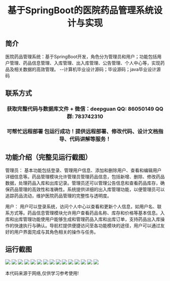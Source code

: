 <p><h1 align="center">基于SpringBoot的医院药品管理系统设计与实现</h1></p>

## 简介
医院药品管理系统：基于SpringBoot开发，角色分为管理员和用户；功能包括用户管理、药品信息管理、入库管理、出入库管理、公告管理、个人中心等，实现药品及相关数据的高效管理。    --计算机毕业设计源码；毕设源码；java毕业设计源码


## 联系方式
<p><h3 align="center">获取完整代码与数据库文件 + 微信：deepguan QQ: 86050149 QQ群: 783742310</h3></p>
<p><h3 align="center">可帮忙远程部署 包运行成功！提供远程部署、修改代码、设计文档指导、代码讲解等服务！</h3></p>

## 功能介绍（完整见运行截图）
管理员： 基本功能包括登录、管理用户信息、添加和删除用户、查看和编辑用户详细信息等。药品管理模块允许管理员管理药品信息，包括新增、删除、修改药品数据，处理药品入库和出库记录。管理员还可以管理公告信息和查看药品库存，确保药品管理的高效性和准确性。系统提供详细的出入库管理功能，以便管理员可以追踪药品流动，维护医院药品管理的完整性与透明度。

用户： 用户可以登录系统，访问个人中心以查看和更新个人信息，如用户名、联系方式等。药品信息管理模块允许用户查看药品名称、库存和价格等基本信息。入库和出库管理功能使用户能够生成和管理药品入库和出库订单，支持药品出入库操作的快速执行与确认。导航栏提供便捷访问至各功能模块的途径，用户可以通过友好的用户界面完成与其角色相关的操作与任务。


## 运行截图
![](https://bs-1329754181.cos.ap-shanghai.myqcloud.com/spring/HospitalPharmacyManagementSystemDesignAndImplementation/img/001.jpg)
![](https://bs-1329754181.cos.ap-shanghai.myqcloud.com/spring/HospitalPharmacyManagementSystemDesignAndImplementation/img/002.jpg)
![](https://bs-1329754181.cos.ap-shanghai.myqcloud.com/spring/HospitalPharmacyManagementSystemDesignAndImplementation/img/003.jpg)
![](https://bs-1329754181.cos.ap-shanghai.myqcloud.com/spring/HospitalPharmacyManagementSystemDesignAndImplementation/img/004.jpg)
![](https://bs-1329754181.cos.ap-shanghai.myqcloud.com/spring/HospitalPharmacyManagementSystemDesignAndImplementation/img/005.jpg)
![](https://bs-1329754181.cos.ap-shanghai.myqcloud.com/spring/HospitalPharmacyManagementSystemDesignAndImplementation/img/006.jpg)
![](https://bs-1329754181.cos.ap-shanghai.myqcloud.com/spring/HospitalPharmacyManagementSystemDesignAndImplementation/img/007.jpg)
![](https://bs-1329754181.cos.ap-shanghai.myqcloud.com/spring/HospitalPharmacyManagementSystemDesignAndImplementation/img/008.jpg)
![](https://bs-1329754181.cos.ap-shanghai.myqcloud.com/spring/HospitalPharmacyManagementSystemDesignAndImplementation/img/009.jpg)
![](https://bs-1329754181.cos.ap-shanghai.myqcloud.com/spring/HospitalPharmacyManagementSystemDesignAndImplementation/img/010.jpg)
![](https://bs-1329754181.cos.ap-shanghai.myqcloud.com/spring/HospitalPharmacyManagementSystemDesignAndImplementation/img/011.jpg)
![](https://bs-1329754181.cos.ap-shanghai.myqcloud.com/spring/HospitalPharmacyManagementSystemDesignAndImplementation/img/012.jpg)
![](https://bs-1329754181.cos.ap-shanghai.myqcloud.com/spring/HospitalPharmacyManagementSystemDesignAndImplementation/img/013.jpg)
![](https://bs-1329754181.cos.ap-shanghai.myqcloud.com/spring/HospitalPharmacyManagementSystemDesignAndImplementation/img/014.jpg)
![](https://bs-1329754181.cos.ap-shanghai.myqcloud.com/spring/HospitalPharmacyManagementSystemDesignAndImplementation/img/015.jpg)

<p>本代码来源于网络,仅供学习参考使用!</p>

